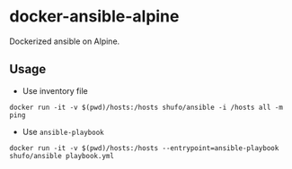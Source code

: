 # docker-ansible-alpine

Dockerized ansible on Alpine.

## Usage

- Use inventory file

```
docker run -it -v $(pwd)/hosts:/hosts shufo/ansible -i /hosts all -m ping
```

- Use `ansible-playbook`

```
docker run -it -v $(pwd)/hosts:/hosts --entrypoint=ansible-playbook shufo/ansible playbook.yml
```
